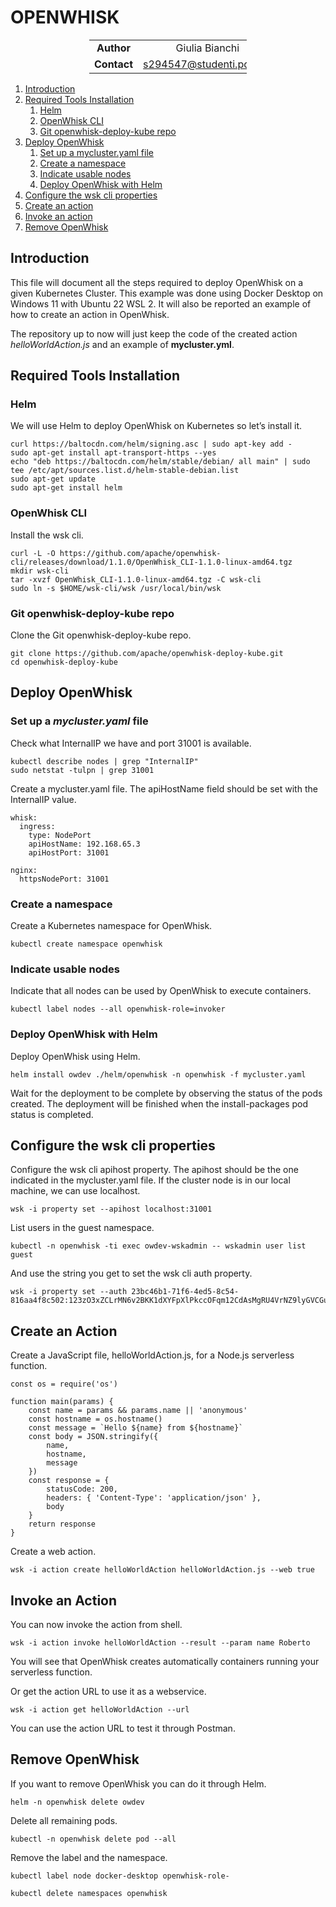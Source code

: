 # OPENWHISK

<div style="margin-left: auto;
            margin-right: auto;
            width: 50%">

|||
|:--:|:--:|
| **Author** | Giulia Bianchi|
| **Contact** | s294547@studenti.polito.it |
</div>

1. [Introduction](#introduction)
2. [Required Tools Installation](#required-tools-installation)
	1. [Helm](#helm)
	2. [OpenWhisk CLI](#openwhisk-cli)
	3. [Git openwhisk-deploy-kube repo](#git-openwhisk-deploy-kube-repo)
3. [Deploy OpenWhisk](#deploy-openwhisk)
	1. [Set up a mycluster.yaml file](#set-up-a-mycluster.yaml-file)
	2. [Create a namespace](#create-a-namespace)
	3. [Indicate usable nodes](#indicate-usable-nodes)
    4. [Deploy OpenWhisk with Helm](#deploy-openwhisk-with-helm)
4. [Configure the wsk cli properties](#configure-the-wsk-cli-properties)
5. [Create an action](#create-an-action)
6. [Invoke an action](#invoke-an-action)
7. [Remove OpenWhisk](#remove-openwhisk)

## Introduction
This file will document all the steps required to deploy OpenWhisk on a given Kubernetes Cluster.
This example was done using Docker Desktop on Windows 11 with Ubuntu 22 WSL 2. 
It will also be reported an example of how to create an action in OpenWhisk. 

The repository up to now will just keep the code of the created action *helloWorldAction.js* and an example of **mycluster.yml**.  

## Required Tools Installation
### Helm
We will use Helm to deploy OpenWhisk on Kubernetes so let’s install it.

```
curl https://baltocdn.com/helm/signing.asc | sudo apt-key add -
sudo apt-get install apt-transport-https --yes
echo "deb https://baltocdn.com/helm/stable/debian/ all main" | sudo tee /etc/apt/sources.list.d/helm-stable-debian.list
sudo apt-get update
sudo apt-get install helm
```
### OpenWhisk CLI
Install the wsk cli.

```
curl -L -O https://github.com/apache/openwhisk-cli/releases/download/1.1.0/OpenWhisk_CLI-1.1.0-linux-amd64.tgz
mkdir wsk-cli
tar -xvzf OpenWhisk_CLI-1.1.0-linux-amd64.tgz -C wsk-cli
sudo ln -s $HOME/wsk-cli/wsk /usr/local/bin/wsk
```

### Git openwhisk-deploy-kube repo
Clone the Git openwhisk-deploy-kube repo.

```
git clone https://github.com/apache/openwhisk-deploy-kube.git
cd openwhisk-deploy-kube
```

## Deploy OpenWhisk

### Set up a *mycluster.yaml* file

Check what InternalIP we have and port 31001 is available.


```
kubectl describe nodes | grep "InternalIP"
sudo netstat -tulpn | grep 31001
```
Create a mycluster.yaml file. The apiHostName field should be set with the InternalIP value.

```
whisk:
  ingress:
    type: NodePort
    apiHostName: 192.168.65.3
    apiHostPort: 31001
 
nginx:
  httpsNodePort: 31001
```

### Create a namespace
Create a Kubernetes namespace for OpenWhisk.

```
kubectl create namespace openwhisk
```

### Indicate usable nodes 

Indicate that all nodes can be used by OpenWhisk to execute containers.

```
kubectl label nodes --all openwhisk-role=invoker
```

### Deploy OpenWhisk with Helm

Deploy OpenWhisk using Helm.

```
helm install owdev ./helm/openwhisk -n openwhisk -f mycluster.yaml
```

Wait for the deployment to be complete by observing the status of the pods created.
The deployment will be finished when the install-packages pod status is completed.

## Configure the wsk cli properties

Configure the wsk cli apihost property. The apihost should be the one indicated in the mycluster.yaml file. If the cluster node is in our local machine, we can use localhost. 

```
wsk -i property set --apihost localhost:31001
```
List users in the guest namespace.

```
kubectl -n openwhisk -ti exec owdev-wskadmin -- wskadmin user list guest
```

And use the string you get to set the wsk cli auth property.

```
wsk -i property set --auth 23bc46b1-71f6-4ed5-8c54-816aa4f8c502:123zO3xZCLrMN6v2BKK1dXYFpXlPkccOFqm12CdAsMgRU4VrNZ9lyGVCGuMDGIwP
```
## Create an Action

Create a JavaScript file, helloWorldAction.js, for a Node.js serverless function.

```
const os = require('os')
 
function main(params) {
    const name = params && params.name || 'anonymous'
    const hostname = os.hostname()
    const message = `Hello ${name} from ${hostname}`
    const body = JSON.stringify({
        name,
        hostname,
        message
    })
    const response = {
        statusCode: 200,
        headers: { 'Content-Type': 'application/json' },
        body
    }
    return response
}
```
Create a web action.

```
wsk -i action create helloWorldAction helloWorldAction.js --web true
```
## Invoke an Action
You can now invoke the action from shell.
```
wsk -i action invoke helloWorldAction --result --param name Roberto
```
You will see that OpenWhisk creates automatically containers running your serverless function.

Or get the action URL to use it as a webservice.
```
wsk -i action get helloWorldAction --url
```
You can use the action URL to test it through Postman.

## Remove OpenWhisk

If you want to remove OpenWhisk you can do it through Helm.
```
helm -n openwhisk delete owdev
```
Delete all remaining pods.
```
kubectl -n openwhisk delete pod --all
```

Remove the label and the namespace.

```
kubectl label node docker-desktop openwhisk-role-
```
```
kubectl delete namespaces openwhisk
```
